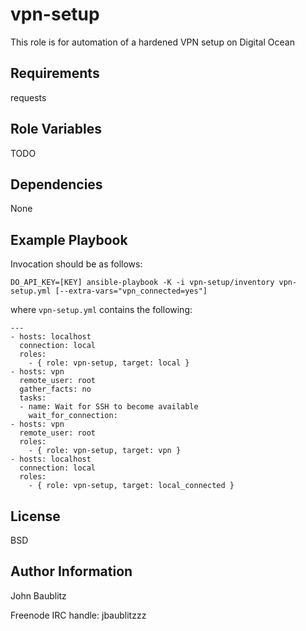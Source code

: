 vpn-setup
=========

This role is for automation of a hardened VPN setup on Digital Ocean

Requirements
------------

requests

Role Variables
--------------

TODO

Dependencies
------------

None

Example Playbook
----------------

Invocation should be as follows:

`DO_API_KEY=[KEY] ansible-playbook -K -i vpn-setup/inventory vpn-setup.yml [--extra-vars="vpn_connected=yes"]`

where `vpn-setup.yml` contains the following:

```
---
- hosts: localhost
  connection: local
  roles:
    - { role: vpn-setup, target: local }
- hosts: vpn 
  remote_user: root
  gather_facts: no
  tasks:
  - name: Wait for SSH to become available
    wait_for_connection:
- hosts: vpn
  remote_user: root
  roles:
    - { role: vpn-setup, target: vpn }
- hosts: localhost
  connection: local
  roles:
    - { role: vpn-setup, target: local_connected }
```

License
-------

BSD

Author Information
------------------

John Baublitz

Freenode IRC handle: jbaublitzzz
